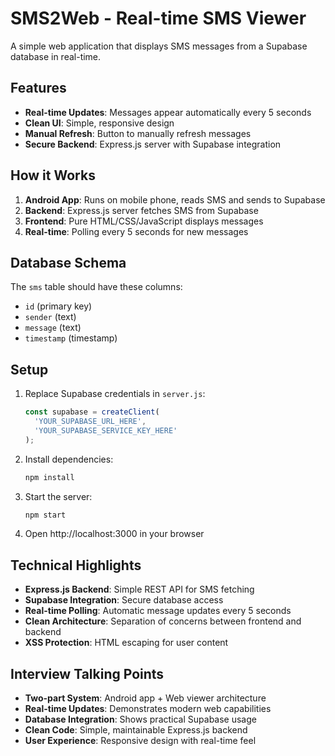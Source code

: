 # SMS2Web - Real-time SMS Viewer

A simple web application that displays SMS messages from a Supabase database in real-time.

## Features

- **Real-time Updates**: Messages appear automatically every 5 seconds
- **Clean UI**: Simple, responsive design
- **Manual Refresh**: Button to manually refresh messages
- **Secure Backend**: Express.js server with Supabase integration

## How it Works

1. **Android App**: Runs on mobile phone, reads SMS and sends to Supabase
2. **Backend**: Express.js server fetches SMS from Supabase
3. **Frontend**: Pure HTML/CSS/JavaScript displays messages
4. **Real-time**: Polling every 5 seconds for new messages

## Database Schema

The `sms` table should have these columns:
- `id` (primary key)
- `sender` (text)
- `message` (text) 
- `timestamp` (timestamp)

## Setup

1. Replace Supabase credentials in `server.js`:
   ```javascript
   const supabase = createClient(
     'YOUR_SUPABASE_URL_HERE',
     'YOUR_SUPABASE_SERVICE_KEY_HERE'
   );
   ```

2. Install dependencies:
   ```bash
   npm install
   ```

3. Start the server:
   ```bash
   npm start
   ```

4. Open http://localhost:3000 in your browser

## Technical Highlights

- **Express.js Backend**: Simple REST API for SMS fetching
- **Supabase Integration**: Secure database access
- **Real-time Polling**: Automatic message updates every 5 seconds
- **Clean Architecture**: Separation of concerns between frontend and backend
- **XSS Protection**: HTML escaping for user content

## Interview Talking Points

- **Two-part System**: Android app + Web viewer architecture
- **Real-time Updates**: Demonstrates modern web capabilities
- **Database Integration**: Shows practical Supabase usage
- **Clean Code**: Simple, maintainable Express.js backend
- **User Experience**: Responsive design with real-time feel 